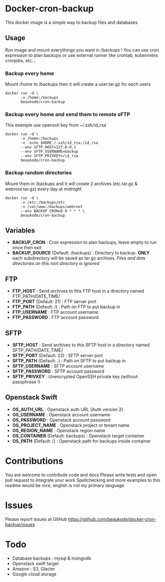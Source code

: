 # Docker-cron-backup
This docker image is a simple way to backup files and databases

## Usage
Run image and mount everythings you want in /backups !
You can use cron expression to plan backups or use external runner like crontab, kubernetes cronjobs, etc...

### Backup every home
Mount /home to /backups then it will create a user.tar.gz for each users
```
docker run -d \
       -v /home:/backups
       beaukode/cron-backup
```

### Backup every home and send them to remote sFTP
This exemple use openssh key from ~/.ssh/id_rsa
```
docker run -d \
       -v /home:/backups
       -v `echo $HOME`/.ssh/id_rsa:/id_rsa
       --env SFTP_HOST=127.0.0.1
       --env SFTP_USERNAME=backup
       --env SFTP_PRIVKEY=/id_rsa
       beaukode/cron-backup
```

### Backup random directories
Mount them in /backups and it will create 2 archives (etc.tar.gz & webroot.tar.gz) every day at midnight
```
docker run -d \
       -v /etc:/backups/etc
       -v /var/www:/backups/webroot
       --env BACKUP_CRON=0 0 * * * \
       beaukode/cron-backup
```

## Variables
* **BACKUP_CRON** : Cron expression to plan backups, leave empty to run once then exit
* **BACKUP_SOURCE** (Default: /backups) : Directory to backup. **ONLY** each subdirectory will be saved as tar.gz archives. *Files and dots directories on this root directory is ignored*

## FTP
* **FTP_HOST** : Send archives to this FTP host in a directory named FTP_PATH/DATE_TIME/
* **FTP_PORT** (Default: 21) : FTP server port
* **FTP_PATH** (Default: /) : Path on FTP to put backup in
* **FTP_USERNAME** : FTP account username
* **FTP_PASSWORD** : FTP account password

## SFTP
* **SFTP_HOST** : Send archives to this SFTP host in a directory named SFTP_PATH/DATE_TIME/
* **SFTP_PORT** (Default: 22) : SFTP server port
* **SFTP_PATH** (Default: .) : Path on SFTP to put backup in
* **SFTP_USERNAME** : SFTP account username
* **SFTP_PASSWORD** : SFTP account password
* **SFTP_PRIVKEY** : Unencrypted OpenSSH private key (without passphrase !)

## Openstack Swift
* **OS_AUTH_URL** : Openstack auth URL (Auth version 2)
* **OS_USERNAME** : Openstack account username
* **OS_PASSWORD** : Openstack account password
* **OS_PROJECT_NAME** : Openstack project or tenant name
* **OS_REGION_NAME** : Openstack region name
* **OS_CONTAINER** (Default: backups) : Openstack target container
* **OS_PATH** (Default: /) : Openstack path for backups inside container

# Contributions
You are welcome to contribute code and docs
Please write tests and open pull request to integrate your work
Spellchecking and more examples to this readme would be nice, english is not my primary language

# Issues
Please report issues at GitHub https://github.com/beaukode/docker-cron-backup/issues

# Todo
* Database backups : mysql & mongodb
* Openstack swift target
* Amazon : S3, Glacier
* Google cloud storage
